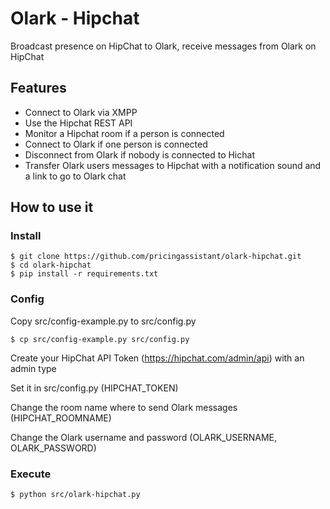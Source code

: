 # Olark - Hipchat

Broadcast presence on HipChat to Olark, receive messages from Olark on HipChat


## Features

- Connect to Olark via XMPP
- Use the Hipchat REST API
- Monitor a Hipchat room if a person is connected
- Connect to Olark if one person is connected
- Disconnect from Olark if nobody is connected to Hichat
- Transfer Olark users messages to Hipchat with a notification sound and a link to go to Olark chat


## How to use it

### Install

	$ git clone https://github.com/pricingassistant/olark-hipchat.git
	$ cd olark-hipchat
	$ pip install -r requirements.txt


### Config

Copy src/config-example.py to src/config.py

	$ cp src/config-example.py src/config.py

Create your HipChat API Token (https://hipchat.com/admin/api) with an admin type

Set it in src/config.py (HIPCHAT_TOKEN)

Change the room name where to send Olark messages (HIPCHAT_ROOMNAME)

Change the Olark username and password (OLARK_USERNAME, OLARK_PASSWORD)


### Execute

	$ python src/olark-hipchat.py
